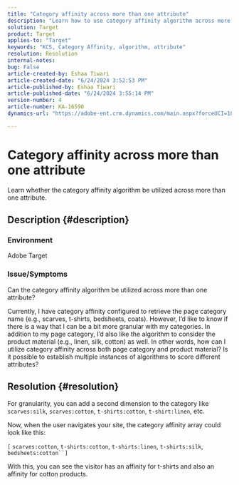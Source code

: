 ```yaml
---
title: "Category affinity across more than one attribute"
description: "Learn how to use category affinity algorithm across more than one attribute."
solution: Target
product: Target
applies-to: "Target"
keywords: "KCS, Category Affinity, algorithm, attribute"
resolution: Resolution
internal-notes: 
bug: False
article-created-by: Eshaa Tiwari
article-created-date: "6/24/2024 3:52:53 PM"
article-published-by: Eshaa Tiwari
article-published-date: "6/24/2024 3:55:14 PM"
version-number: 4
article-number: KA-16590
dynamics-url: "https://adobe-ent.crm.dynamics.com/main.aspx?forceUCI=1&pagetype=entityrecord&etn=knowledgearticle&id=edfba1cc-4132-ef11-8409-6045bd029b18"

---
```

# Category affinity across more than one attribute


Learn whether the category affinity algorithm be utilized across more than one attribute.

## Description {#description}


### <b>Environment</b>

Adobe Target

### <b>Issue/Symptoms</b>

Can the category affinity algorithm be utilized across more than one attribute?

Currently, I have category affinity configured to retrieve the page category name (e.g., scarves, t-shirts, bedsheets, coats). However, I’d like to know if there is a way that I can be a bit more granular with my categories. In addition to my page category, I’d also like the algorithm to consider the product material (e.g., linen, silk, cotton) as well. In other words, how can I utilize category affinity across both page category and product material? Is it possible to establish multiple instances of algorithms to score different attributes?


## Resolution {#resolution}


For granularity, you can add a second dimension to the category like `scarves:silk`, `scarves:cotton`, `t-shirts:cotton`, `t-shirt:linen`, etc.

Now, when the user navigates your site, the category affinity array could look like this:

`[` `scarves:cotton`, `t-shirts:cotton`, `t-shirts:linen`, `t-shirts:silk`, `bedsheets:cotton``]`

With this, you can see the visitor has an affinity for t-shirts and also an affinity for cotton products.
